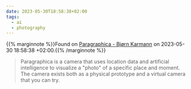 ```yaml
---
date: 2023-05-30T18:58:38+02:00
tags:
  - ai
  - photography
---
```

{{% marginnote %}}Found on [Paragraphica - Bjørn Karmann](https://web.archive.org/web/20230530185838/https://bjoernkarmann.dk/project/paragraphica) on 2023-05-30 18:58:38 +02:00.{{% /marginnote %}}

> Paragraphica is a camera that uses location data and artificial intelligence to visualize a "photo" of a specific place and moment. The camera exists both as a physical prototype and a virtual camera that you can try.